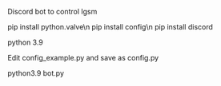 Discord bot to control lgsm 

pip install python.valve\n
pip install config\n
pip install discord

python 3.9

Edit config_example.py and save as config.py

python3.9 bot.py